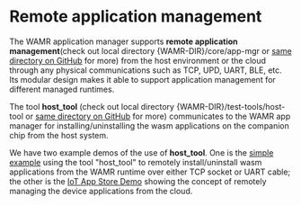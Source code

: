 # Remote application management

The WAMR application manager supports **remote application management**(check out local directory {WAMR-DIR}/core/app-mgr or [same directory on GitHub](https://github.com/TianlongLiang/wasm-micro-runtime/tree/gitbook/core/app-mgr) for more) from the host environment or the cloud through any physical communications such as TCP, UPD, UART, BLE, etc. Its modular design makes it able to support application management for different managed runtimes.

The tool **host_tool** (check out local directory {WAMR-DIR}/test-tools/host-tool or [same directory on GitHub](https://github.com/TianlongLiang/wasm-micro-runtime/tree/gitbook/test-tools/host-tool) for more) communicates to the WAMR app manager for installing/uninstalling the wasm applications on the companion chip from the host system.

We have two example demos of the use of **host_tool**. One is the [simple example](../../../samples/simple/README.md) using the tool "host_tool" to remotely install/uninstall wasm applications from the WAMR runtime over either TCP socket or UART cable; the other is the [IoT App Store Demo](../../../test-tools/IoT-APP-Store-Demo/README.md) showing the concept of remotely managing the device applications from the cloud.
